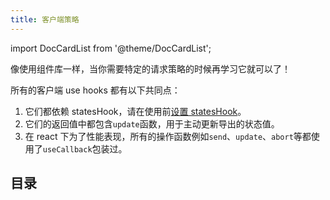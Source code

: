 ```yaml
---
title: 客户端策略
---
```


import DocCardList from '@theme/DocCardList';

像使用组件库一样，当你需要特定的请求策略的时候再学习它就可以了！

所有的客户端 use hooks 都有以下共同点：

1. 它们都依赖 statesHook，请在使用前[设置 statesHook](/tutorial/getting-started/combine-framework)。
2. 它们的返回值中都包含`update`函数，用于主动更新导出的状态值。
3. 在 react 下为了性能表现，所有的操作函数例如`send`、`update`、`abort`等都使用了`useCallback`包装过。

## 目录

<DocCardList />
